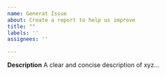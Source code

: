 ```yaml
---
name: Generat Issue
about: Create a report to help us improve
title: ""
labels: ''
assignees: ''

---
```


**Description**
A clear and concise description of xyz...
